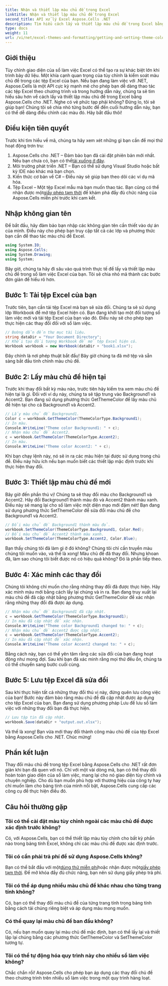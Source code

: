 ```yaml
---
title: Nhận và thiết lập màu chủ đề trong Excel
linktitle: Nhận và thiết lập màu chủ đề trong Excel
second_title: API xử lý Excel Aspose.Cells .NET
description: Tìm hiểu cách lấy và thiết lập màu chủ đề trong Excel bằng Aspose.Cells cho .NET với hướng dẫn dễ làm theo này. Bao gồm hướng dẫn từng bước đầy đủ và ví dụ về mã.
type: docs
weight: 11
url: /vi/net/excel-themes-and-formatting/getting-and-setting-theme-colors/
---
```

## Giới thiệu
Tùy chỉnh giao diện của sổ làm việc Excel có thể tạo ra sự khác biệt lớn khi trình bày dữ liệu. Một khía cạnh quan trọng của tùy chỉnh là kiểm soát màu chủ đề trong các tệp Excel của bạn. Nếu bạn đang làm việc với .NET, Aspose.Cells là một API cực kỳ mạnh mẽ cho phép bạn dễ dàng thao tác các tệp Excel theo chương trình và trong hướng dẫn này, chúng ta sẽ tìm hiểu sâu hơn về cách lấy và thiết lập màu chủ đề trong Excel bằng Aspose.Cells cho .NET.
Nghe có vẻ phức tạp phải không? Đừng lo, tôi sẽ giúp bạn! Chúng tôi sẽ chia nhỏ từng bước để đến cuối hướng dẫn này, bạn có thể dễ dàng điều chỉnh các màu đó. Hãy bắt đầu thôi!
## Điều kiện tiên quyết
Trước khi tìm hiểu về mã, chúng ta hãy xem xét những gì bạn cần để mọi thứ hoạt động trơn tru:
1. Aspose.Cells cho .NET – Đảm bảo bạn đã cài đặt phiên bản mới nhất. Nếu bạn chưa có, bạn có thể[tải xuống ở đây](https://releases.aspose.com/cells/net/).
2. Môi trường phát triển .NET – Bạn có thể sử dụng Visual Studio hoặc bất kỳ IDE nào khác mà bạn chọn.
3. Kiến thức cơ bản về C# – Điều này sẽ giúp bạn theo dõi các ví dụ mã hóa.
4. Tệp Excel – Một tệp Excel mẫu mà bạn muốn thao tác.
 Bạn cũng có thể nhận được một[giấy phép tạm thời](https://purchase.aspose.com/temporary-license/) để khám phá đầy đủ chức năng của Aspose.Cells miễn phí trước khi cam kết.
## Nhập không gian tên
Để bắt đầu, hãy đảm bảo bạn nhập các không gian tên cần thiết vào dự án của mình. Điều này cho phép bạn truy cập tất cả các lớp và phương thức bạn cần để thao tác màu chủ đề Excel.
```csharp
using System.IO;
using Aspose.Cells;
using System.Drawing;
using System;
```
Bây giờ, chúng ta hãy đi sâu vào quá trình thực tế để lấy và thiết lập màu chủ đề trong sổ làm việc Excel của bạn. Tôi sẽ chia nhỏ mã thành các bước đơn giản để hiểu rõ hơn.
## Bước 1: Tải tệp Excel của bạn
Trước tiên, bạn cần tải tệp Excel mà bạn sẽ sửa đổi. Chúng ta sẽ sử dụng lớp Workbook để mở tệp Excel hiện có.
Bạn đang khởi tạo một đối tượng sổ làm việc mới và tải tệp Excel của bạn vào đó. Điều này sẽ cho phép bạn thực hiện các thay đổi đối với sổ làm việc.
```csharp
// Đường dẫn đến thư mục tài liệu.
string dataDir = "Your Document Directory";
// Khởi tạo đối tượng Workbook để mở tệp Excel hiện có.
Workbook workbook = new Workbook(dataDir + "book1.xlsx");
```
Đây chính là nơi phép thuật bắt đầu! Bây giờ chúng ta đã mở tệp và sẵn sàng bắt đầu tinh chỉnh màu chủ đề.
## Bước 2: Lấy màu chủ đề hiện tại
Trước khi thay đổi bất kỳ màu nào, trước tiên hãy kiểm tra xem màu chủ đề hiện tại là gì. Đối với ví dụ này, chúng ta sẽ tập trung vào Background1 và Accent2.
Bạn đang sử dụng phương thức GetThemeColor để lấy màu chủ đề hiện tại cho cả Background1 và Accent2.
```csharp
// Lấy màu chủ đề Background1.
Color c = workbook.GetThemeColor(ThemeColorType.Background1);
// In màu.
Console.WriteLine("Theme color Background1: " + c);
// Nhận màu chủ đề Accent2.
c = workbook.GetThemeColor(ThemeColorType.Accent2);
// In màu.
Console.WriteLine("Theme color Accent2: " + c);
```
Khi bạn chạy lệnh này, nó sẽ in ra các màu hiện tại được sử dụng trong chủ đề. Điều này hữu ích nếu bạn muốn biết các thiết lập mặc định trước khi thực hiện thay đổi.
## Bước 3: Thiết lập màu chủ đề mới
Bây giờ đến phần thú vị! Chúng ta sẽ thay đổi màu cho Background1 và Accent2. Hãy đổi Background1 thành màu đỏ và Accent2 thành màu xanh. Điều này sẽ mang lại cho sổ làm việc một diện mạo mới đậm nét!
Bạn đang sử dụng phương thức SetThemeColor để sửa đổi màu chủ đề cho Background1 và Accent2.
```csharp
// Đổi màu chủ đề Background1 thành màu đỏ.
workbook.SetThemeColor(ThemeColorType.Background1, Color.Red);
// Đổi màu chủ đề Accent2 thành màu xanh.
workbook.SetThemeColor(ThemeColorType.Accent2, Color.Blue);
```
Bạn thấy chúng tôi đã làm gì ở đó không? Chúng tôi chỉ cần truyền màu chúng tôi muốn vào, và thế là xong! Màu chủ đề đã thay đổi. Nhưng khoan đã, làm sao chúng tôi biết được nó có hiệu quả không? Đó là phần tiếp theo.
## Bước 4: Xác minh các thay đổi
Chúng tôi không chỉ muốn cho rằng những thay đổi đã được thực hiện. Hãy xác minh màu mới bằng cách lấy lại chúng và in ra.
Bạn đang truy xuất lại màu chủ đề đã cập nhật bằng phương thức GetThemeColor để xác nhận rằng những thay đổi đã được áp dụng.
```csharp
// Nhận màu chủ đề Background1 đã cập nhật.
c = workbook.GetThemeColor(ThemeColorType.Background1);
// In màu đã cập nhật để xác nhận.
Console.WriteLine("Theme color Background1 changed to: " + c);
// Nhận màu chủ đề Accent2 được cập nhật.
c = workbook.GetThemeColor(ThemeColorType.Accent2);
// In màu đã cập nhật để xác nhận.
Console.WriteLine("Theme color Accent2 changed to: " + c);
```
Bằng cách này, bạn có thể yên tâm rằng các sửa đổi của bạn đang hoạt động như mong đợi. Sau khi bạn đã xác minh rằng mọi thứ đều ổn, chúng ta có thể chuyển sang bước cuối cùng.
## Bước 5: Lưu tệp Excel đã sửa đổi
Sau khi thực hiện tất cả những thay đổi thú vị này, đừng quên lưu công việc của bạn! Bước này đảm bảo rằng màu chủ đề đã cập nhật được áp dụng cho tệp Excel của bạn.
Bạn đang sử dụng phương pháp Lưu để lưu sổ làm việc với những thay đổi bạn đã thực hiện.
```csharp
// Lưu tập tin đã cập nhật.
workbook.Save(dataDir + "output.out.xlsx");
```
Và thế là xong! Bạn vừa mới thay đổi thành công màu chủ đề của tệp Excel bằng Aspose.Cells cho .NET. Chúc mừng!
## Phần kết luận
Thay đổi màu chủ đề trong tệp Excel bằng Aspose.Cells cho .NET rất đơn giản khi bạn đã quen với nó. Chỉ với một vài dòng mã, bạn có thể thay đổi hoàn toàn giao diện của sổ làm việc, mang lại cho nó giao diện tùy chỉnh và chuyên nghiệp. Cho dù bạn muốn phù hợp với thương hiệu của công ty hay chỉ muốn làm cho bảng tính của mình nổi bật, Aspose.Cells cung cấp các công cụ để thực hiện điều đó.
## Câu hỏi thường gặp
### Tôi có thể cài đặt màu tùy chỉnh ngoài các màu chủ đề được xác định trước không?
Có, với Aspose.Cells, bạn có thể thiết lập màu tùy chỉnh cho bất kỳ phần nào trong bảng tính Excel, không chỉ các màu chủ đề được xác định trước.
### Tôi có cần phải trả phí để sử dụng Aspose.Cells không?
 Bạn có thể bắt đầu với một[dùng thử miễn phí](https://releases.aspose.com/)hoặc nhận được một[giấy phép tạm thời](https://purchase.aspose.com/temporary-license/). Để mở khóa đầy đủ chức năng, bạn nên sử dụng giấy phép trả phí.
### Tôi có thể áp dụng nhiều màu chủ đề khác nhau cho từng trang tính không?
Có, bạn có thể thay đổi màu chủ đề của từng trang tính trong bảng tính bằng cách tải chúng riêng biệt và áp dụng màu mong muốn.
### Có thể quay lại màu chủ đề ban đầu không?
Có, nếu bạn muốn quay lại màu chủ đề mặc định, bạn có thể lấy lại và thiết lập lại chúng bằng các phương thức GetThemeColor và SetThemeColor tương tự.
### Tôi có thể tự động hóa quy trình này cho nhiều sổ làm việc không?
Chắc chắn rồi! Aspose.Cells cho phép bạn áp dụng các thay đổi chủ đề theo chương trình trên nhiều sổ làm việc trong một quy trình hàng loạt.